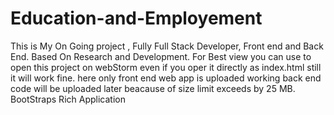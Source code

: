 # Education-and-Employement
This is My On Going project , Fully Full Stack Developer, Front end and Back End. Based On Research and Development.
For Best view you can use to open this project on webStorm 
even if you oper it directly as index.html still it will work fine.
here only front end web app is uploaded working back end code will be uploaded later beacause of size limit exceeds by 
25 MB.
BootStraps Rich Application

